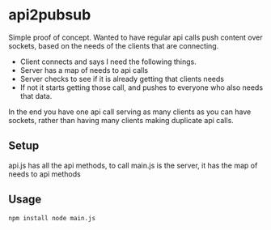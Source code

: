 # api2pubsub

Simple proof of concept.  Wanted to have regular api calls push content over sockets, based on the needs of the clients that are connecting.

* Client connects and says I need the following things.
* Server has a map of needs to api calls
* Server checks to see if it is already getting that clients needs
* If not it starts getting those call, and pushes to everyone who also needs that data.

In the end you have one api call serving as many clients as you can have sockets, rather than having many clients making duplicate api calls.


## Setup

api.js has all the api methods, to call
main.js is the server, it has the map of needs to api methods

## Usage

```bash
npm install node main.js
```
